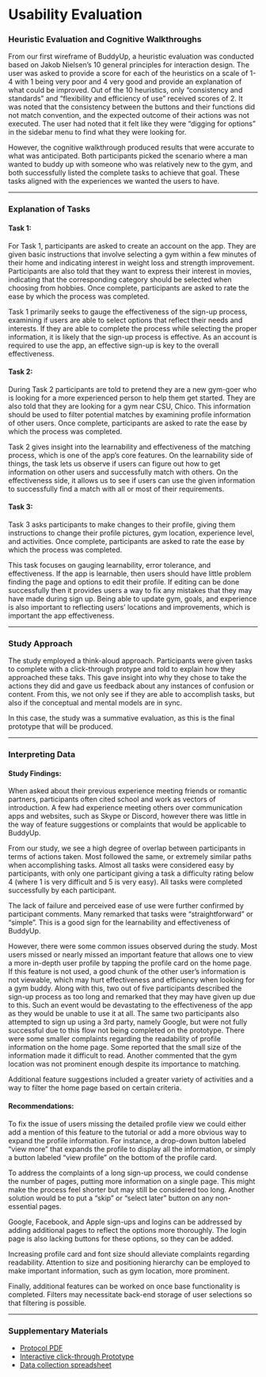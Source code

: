 # Usability Evaluation

### Heuristic Evaluation and Cognitive Walkthroughs

From our first wireframe of BuddyUp, a heuristic evaluation was conducted based on Jakob Nielsen’s 10 general principles for interaction design. The user was asked to provide a score for each of the heuristics on a scale of 1-4 with 1 being very poor and 4 very good and provide an explanation of what could be improved. Out of the 10 heuristics, only “consistency and standards” and “flexibility and efficiency of use” received scores of 2. It was noted that the consistency between the buttons and their functions did not match convention, and the expected outcome of their actions was not executed. The user had noted that it felt like they were “digging for options” in the sidebar menu to find what they were looking for. 

However, the cognitive walkthrough produced results that were accurate to what was anticipated. Both participants picked the scenario where a man wanted to buddy up with someone who was relatively new to the gym, and both successfully listed the complete tasks to achieve that goal. These tasks aligned with the experiences we wanted the users to have. 
___

### Explanation of Tasks

#### Task 1:

For Task 1, participants are asked to create an account on the app. They are given basic instructions that involve selecting a gym within a few minutes of their home and indicating interest in weight loss and strength improvement. Participants are also told that they want to express their interest in movies, indicating that the corresponding category should be selected when choosing from hobbies. Once complete, participants are asked to rate the ease by which the process was completed.

Task 1 primarily seeks to gauge the effectiveness of the sign-up process, examining if users are able to select options that reflect their needs and interests. If they are able to complete the process while selecting the proper information, it is likely that the sign-up process is effective. As an account is required to use the app, an effective sign-up is key to the overall effectiveness. 

#### Task 2:

During Task 2 participants are told to pretend they are a new gym-goer who is looking for a more experienced person to help them get started. They are also told that they are looking for a gym near CSU, Chico. This information should be used to filter potential matches by examining profile information of other users. Once complete, participants are asked to rate the ease by which the process was completed.

Task 2 gives insight into the learnability and effectiveness of the matching process, which is one of the app’s core features. On the learnability side of things, the task lets us observe if users can figure out how to get information on other users and successfully match with others. On the effectiveness side, it allows us to see if users can use the given information to successfully find a match with all or most of their requirements. 

#### Task 3:
Task 3 asks participants to make changes to their profile, giving them instructions to change their profile pictures, gym location, experience level, and activities. Once complete, participants are asked to rate the ease by which the process was completed.

This task focuses on gauging learnability, error tolerance, and effectiveness. If the app is learnable, then users should have little problem finding the page and options to edit their profile. If editing can be done successfully then it provides users a way to fix any mistakes that they may have made during sign up. Being able to update gym, goals, and experience is also important to reflecting users’ locations and improvements, which is important the app effectiveness.  
___

### Study Approach

The study employed a think-aloud approach. Participants were given tasks to complete with a click-through protype and told to explain how they approached these taks. This gave insight into why they chose to take the actions they did and gave us feedback about any instances of confusion or content. From this, we not only see if they are able to accomplish tasks, but also if the conceptual and mental models are in sync. 

In this case, the study was a summative evaluation, as this is the final prototype that will be produced. 
___
### Interpreting Data

#### Study Findings:
When asked about their previous experience meeting friends or romantic partners, participants often cited school and work as vectors of introduction. A few had experience meeting others over communication apps and websites, such as Skype or Discord, however there was little in the way of feature suggestions or complaints that would be applicable to BuddyUp.

From our study, we see a high degree of overlap between participants in terms of actions taken. Most followed the same, or extremely similar paths when accomplishing tasks. Almost all tasks were considered easy by participants, with only one participant giving a task a difficulty rating below 4 (where 1 is very difficult and 5 is very easy). All tasks were completed successfully by each participant.

The lack of failure and perceived ease of use were further confirmed by participant comments. Many remarked that tasks were “straightforward” or “simple”. This is a good sign for the learnability and effectiveness of BuddyUp. 

However, there were some common issues observed during the study. Most users missed or nearly missed an important feature that allows one to view a more in-depth user profile by tapping the profile card on the home page. If this feature is not used, a good chunk of the other user’s information is not viewable, which may hurt effectiveness and efficiency when looking for a gym buddy. Along with this, two out of five participants described the sign-up process as too long and remarked that they may have given up due to this. Such an event would be devastating to the effectiveness of the app as they would be unable to use it at all. The same two participants also attempted to sign up using a 3rd party, namely Google, but were not fully successful due to this flow not being completed on the prototype. There were some smaller complaints regarding the readability of profile information on the home page. Some reported that the small size of the information made it difficult to read. Another commented that the gym location was not prominent enough despite its importance to matching.

Additional feature suggestions included a greater variety of activities and a way to filter the home page based on certain criteria. 

#### Recommendations:  

To fix the issue of users missing the detailed profile view we could either add a mention of this feature to the tutorial or add a more obvious way to expand the profile information. For instance, a drop-down button labeled “view more” that expands the profile to display all the information, or simply a button labeled “view profile” on the bottom of the profile card.

To address the complaints of a long sign-up process, we could condense the number of pages, putting more information on a single page. This might make the process feel shorter but may still be considered too long. Another solution would be to put a “skip” or “select later” button on any non-essential pages.

Google, Facebook, and Apple sign-ups and logins can be addressed by adding additional pages to reflect the options more thoroughly. The login page is also lacking buttons for these options, so they can be added.

Increasing profile card and font size should alleviate complaints regarding readability. Attention to size and positioning hierarchy can be employed to make important information, such as gym location, more prominent.

Finally, additional features can be worked on once base functionality is completed. Filters may necessitate back-end storage of user selections so that filtering is possible.
___

### Supplementary Materials

* [Protocol PDF](protocol.pdf)
* [Interactive click-through Prototype](https://xd.adobe.com/view/1ed27592-62c3-40b2-a667-23ce74273ffb-4b81/?fullscreen&hints=off)
* [Data collection spreadsheet](https://docs.google.com/spreadsheets/d/1JuUk5VkOtw8h9Kbi7dMJ1P5RUsz9vNSpQYUdmaedtyA/edit?usp=sharing)

